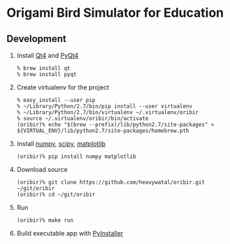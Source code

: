 Origami Bird Simulator for Education
====================================

Development
-----------

1. Install [Qt4](http://qt-project.org/) and
   [PyQt4](http://www.riverbankcomputing.com/software/pyqt/intro)
   ```
   % brew install qt
   % brew install pyqt
   ```

1. Create virtualenv for the project
   ```
   % easy_install --user pip
   % ~/Library/Python/2.7/bin/pip install --user virtualenv
   % ~/Library/Python/2.7/bin/virtualenv ~/.virtualenv/oribir
   % source ~/.virtualenv/oribir/bin/activate
   (oribir)% echo "$(brew --prefix)/lib/python2.7/site-packages" > ${VIRTUAL_ENV}/lib/python2.7/site-packages/homebrew.pth
   ```

1. Install [numpy](http://www.numpy.org/),
   [scipy](http://www.scipy.org/), [matplotlib](http://matplotlib.org/)
   ```
   (oribir)% pip install numpy matplotlib
   ```

1. Download source
   ```
   (oribir)% git clone https://github.com/heavywatal/oribir.git ~/git/oribir
   (oribir)% cd ~/git/oribir
   ```

1. Run
   ```
   (oribir)% make run
   ```

1. Build executable app with [PyInstaller](http://www.pyinstaller.org/)
